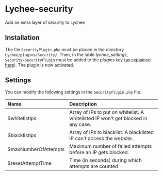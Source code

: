 # Lychee-security
Add an extra layer of security to Lychee

## Installation

The file `SecurityPlugin.php` must be placed in the directory `Lychee/plugins/Security/`. Then, in the table _lychee_settings_, `Security\SecurityPlugin` must be added to the _plugins_ key ([as explained here](https://github.com/electerious/Lychee/blob/master/docs/Plugins.md#how-to-create-a-plugin)). The plugin is now activated.

## Settings

You can modify the following settings in the `SecurityPlugin.php` file.

| Name | Description |
|:-----------|:------------|
| $whitelistIps | Array of IPs to put on whitelist. A whitelisted IP won't get blocked in any case. |
| $blacklistIps | Array of IPs to blacklist. A blacklisted IP can't access the website. |
| $maxNumberOfAttempts | Maximum number of failed attempts before an IP gets blocked. |
| $resetAttemptTime | Time (in seconds) during which attempts are counted |
